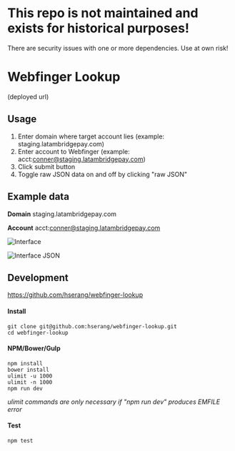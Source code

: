 # This repo is not maintained and exists for historical purposes!
There are security issues with one or more dependencies. Use at own risk!

Webfinger Lookup
================
(deployed url)

## Usage

1. Enter domain where target account lies (example: staging.latambridgepay.com)
2. Enter account to Webfinger (example: acct:conner@staging.latambridgepay.com)
3. Click submit button
4. Toggle raw JSON data on and off by clicking "raw JSON"

## Example data
**Domain**
staging.latambridgepay.com

**Account**
acct:conner@staging.latambridgepay.com

![Interface](http://imgur.com/Nnd7B4Y.png)

![Interface JSON](http://imgur.com/23pBTy5.png)

## Development
https://github.com/hserang/webfinger-lookup

#### Install
```
git clone git@github.com:hserang/webfinger-lookup.git
cd webfinger-lookup
```

#### NPM/Bower/Gulp
```
npm install
bower install
ulimit -u 1000
ulimit -n 1000
npm run dev
```
*ulimit commands are only necessary if "npm run dev" produces EMFILE error*

#### Test
```
npm test
```
